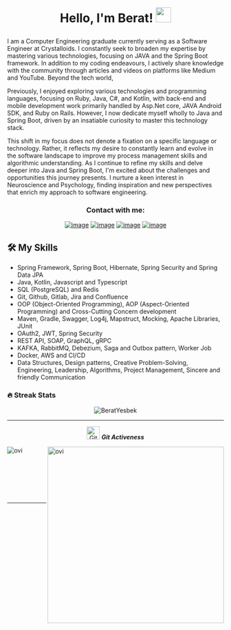 

<h1><p align="center">Hello, I'm Berat! <img src="https://media.giphy.com/media/hvRJCLFzcasrR4ia7z/giphy.gif" width="35px"></h1></p>

I am a Computer Engineering graduate currently serving as a Software Engineer at Crystalloids. I constantly seek to broaden my expertise by mastering various technologies, focusing on JAVA and the Spring Boot framework. In addition to my coding endeavours, I actively share knowledge with the community through articles and videos on platforms like Medium and YouTube. Beyond the tech world,

Previously, I enjoyed exploring various technologies and programming languages, focusing on Ruby, Java, C#, and Kotlin, with back-end and mobile development work primarily handled by Asp.Net core, JAVA Android SDK, and Ruby on Rails. However, I now dedicate myself wholly to Java and Spring Boot, driven by an insatiable curiosity to master this technology stack.

This shift in my focus does not denote a fixation on a specific language or technology. Rather, it reflects my desire to constantly learn and evolve in the software landscape to improve my process management skills and algorithmic understanding. As I continue to refine my skills and delve deeper into Java and Spring Boot, I'm excited about the challenges and opportunities this journey presents. I nurture a keen interest in Neuroscience and Psychology, finding inspiration and new perspectives that enrich my approach to software engineering.



<h3 align="center">Contact with me:</h3>
<div align="center">

[![image](https://img.shields.io/badge/LinkedIn-0077B5?style=for-the-badge&logo=linkedin&logoColor=white)](https://www.linkedin.com/in/beratyesbek/)
[![image](https://img.shields.io/badge/Gmail-D14836?style=for-the-badge&logo=gmail&logoColor=white)](mailto:beratyesbek@gmail.com)
[![image](https://img.shields.io/badge/Medium-000?style=for-the-badge&logo=medium&logoColor=white)](http://beratyesbek.medium.com)
[![image](https://img.shields.io/badge/Youtube-ff0000?style=for-the-badge&logo=youtube&logoColor=white)](https://www.youtube.com/@BeratYesbek)

  
</div>



## 🛠️ My Skills
<ul>
  <li>Spring Framework, Spring Boot, Hibernate, Spring Security and Spring Data JPA</li>
  <li>Java, Kotlin, Javascript and Typescript</li>
  <li>SQL (PostgreSQL) and Redis</li>
  <li>Git, Github, Gitlab, Jira and Confluence</li>
  <li>OOP (Object-Oriented Programming), AOP (Aspect-Oriented Programming) and Cross-Cutting Concern development</li>
  <li>Maven, Gradle, Swagger, Log4j, Mapstruct, Mocking, Apache Libraries, JUnit</li>
  <li>OAuth2, JWT, Spring Security</li>
  <li>REST API, SOAP, GraphQL, gRPC</li>
  <li>KAFKA, RabbitMQ, Debezium, Saga and Outbox pattern, Worker Job</li>
  <li>Docker, AWS and CI/CD</li>
  <li>Data Structures, Design patterns, Creative Problem-Solving, Engineering, Leadership, Algorithms, Project Management, Sincere and friendly Communication</li>
</ul>


### 🔥 Streak Stats
<p align="center"><img src="https://github-readme-streak-stats.herokuapp.com/?user=BeratYesbek&theme=algolia" alt="BeratYesbek"  /></p>

<hr>
<p align="center">
 <img src="https://media.giphy.com/media/W5eoZHPpUx9sapR0eu/giphy.gif" width="30px" alt="Git"/>&nbsp;<i><b>Git Activeness</b></i></p>
 
<p><img align="left" src="https://github-readme-stats.vercel.app/api/top-langs?username=BeratYesbek&show_icons=true&locale=en&layout=compact&theme=chartreuse-dark&hide=python,html,css" alt="ovi" /></p>
<p>&nbsp;<img align="right" src="https://github-readme-stats.vercel.app/api?username=BeratYesbek&show_icons=true&locale=en&theme=chartreuse-dark" alt="ovi" width="410" /></p>
<br><br><br><br><br>

<hr>
